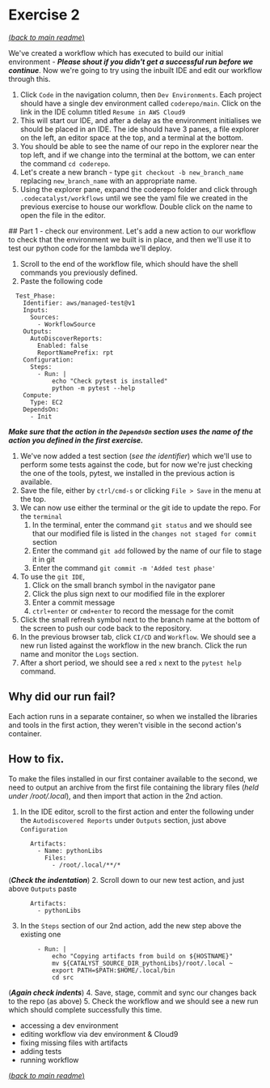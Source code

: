 # Exercise 2
[(_back to main readme_)](../README.md)

We've created a workflow which has executed to build our initial environment - ***Please shout if you didn't get a successful run before we continue***.
Now we're going to try using the inbuilt IDE and edit our workflow through this.
1. Click `Code` in the navigation column, then `Dev Environments`. Each project should have a single dev environment called `coderepo/main`. Click on the link in the IDE column titled `Resume in AWS Cloud9`
2. This will start our IDE, and after a delay as the environment initialises we should be placed in an IDE. The ide should have 3 panes, a file explorer on the left, an editor space at the top, and a terminal at the bottom.
3. You should be able to see the name of our repo in the explorer near the top left, and if we change into the terminal at the bottom, we can enter the command `cd coderepo`.
4. Let's create a new branch - type `git checkout -b new_branch_name` replacing `new_branch_name` with an appropriate name.
5. Using the explorer pane, expand the coderepo folder and click through `.codecatalyst/workflows` until we see the yaml file we created in the previous exercise to house our workflow. Double click on the name to open the file in the editor.

## Part 1 - check our environment.
Let's add a new action to our workflow to check that the environment we built is in place, and then we'll use it to test our python code for the lambda we'll deploy.
1. Scroll to the end of the workflow file, which should have the shell commands you previously defined.
2. Paste the following code
```  
  Test_Phase:
    Identifier: aws/managed-test@v1
    Inputs:
      Sources:
        - WorkflowSource
    Outputs:
      AutoDiscoverReports:
        Enabled: false
        ReportNamePrefix: rpt
    Configuration:
      Steps:
        - Run: |
            echo "Check pytest is installed"
            python -m pytest --help
    Compute:
      Type: EC2
    DependsOn:
      - Init
```
***Make sure that the action in the `DependsOn` section uses the name of the action you defined in the first exercise.***
1. We've now added a test section (_see the identifier_) which we'll use to perform some tests against the code, but for now we're just checking the one of the tools, pytest, we installed in the previous action is available.
2. Save the file, either by `ctrl/cmd-s` or clicking `File > Save` in the menu at the top.
3. We can now use either the terminal or the git ide to update the repo. For the `terminal`
   1. In the terminal, enter the command `git status` and we should see that our modified file is listed in the `changes not staged for commit` section
   2. Enter the command `git add` followed by the name of our file to stage it in git
   3. Enter the command `git commit -m 'Added test phase'`
4. To use the `git IDE`, 
   1. Click on the small branch symbol in the navigator pane
   2. Click the plus sign next to our modified file in the explorer
   3. Enter a commit message
   4. `ctrl+enter` or `cmd+enter` to record the message for the comit
5. Click the small refresh symbol next to the branch name at the bottom of the screen to push our code back to the repository.
6. In the previous browser tab, click `CI/CD` and `Workflow`. We should see a new run listed against the workflow in the new branch. Click the run name and monitor the `Logs` section.
7. After a short period, we should see a red `x` next to the `pytest help` command.

## Why did our run fail?
Each action runs in a separate container, so when we installed the libraries and tools in the first action, they weren't visible in the second action's container.

## How to fix.
To make the files installed in our first container available to the second, we need to output an archive from the first file containing the library files (_held under /root/.local_), and then import that action in the 2nd action.

1. In the IDE editor, scroll to the first action and enter the following under the `Autodiscovered Reports` under `Outputs` section, just above `Configuration`
```
      Artifacts:
        - Name: pythonLibs
          Files:
            - /root/.local/**/*
```
(***Check the indentation***)
2. Scroll down to our new test action, and just above `Outputs` paste
```
      Artifacts:
        - pythonLibs
```
3. In the `Steps` section of our 2nd action, add the new step above the existing one
```
        - Run: |
            echo "Copying artifacts from build on ${HOSTNAME}"
            mv ${CATALYST_SOURCE_DIR_pythonLibs}/root/.local ~
            export PATH=$PATH:$HOME/.local/bin
            cd src
```
(***Again check indents***)
4. Save, stage, commit and sync our changes back to the repo (as above)
5. Check the workflow and we should see a new run which should complete successfully this time.






 - accessing a dev environment
 - editing workflow via dev environment & Cloud9
 - fixing missing files with artifacts
 - adding tests
 - running workflow

[(_back to main readme_)](../README.md)
